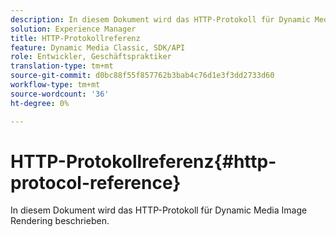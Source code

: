 ```yaml
---
description: In diesem Dokument wird das HTTP-Protokoll für Dynamic Media Image Rendering beschrieben.
solution: Experience Manager
title: HTTP-Protokollreferenz
feature: Dynamic Media Classic, SDK/API
role: Entwickler, Geschäftspraktiker
translation-type: tm+mt
source-git-commit: d0bc88f55f857762b3bab4c76d1e3f3dd2733d60
workflow-type: tm+mt
source-wordcount: '36'
ht-degree: 0%

---
```



# HTTP-Protokollreferenz{#http-protocol-reference}

In diesem Dokument wird das HTTP-Protokoll für Dynamic Media Image Rendering beschrieben.

